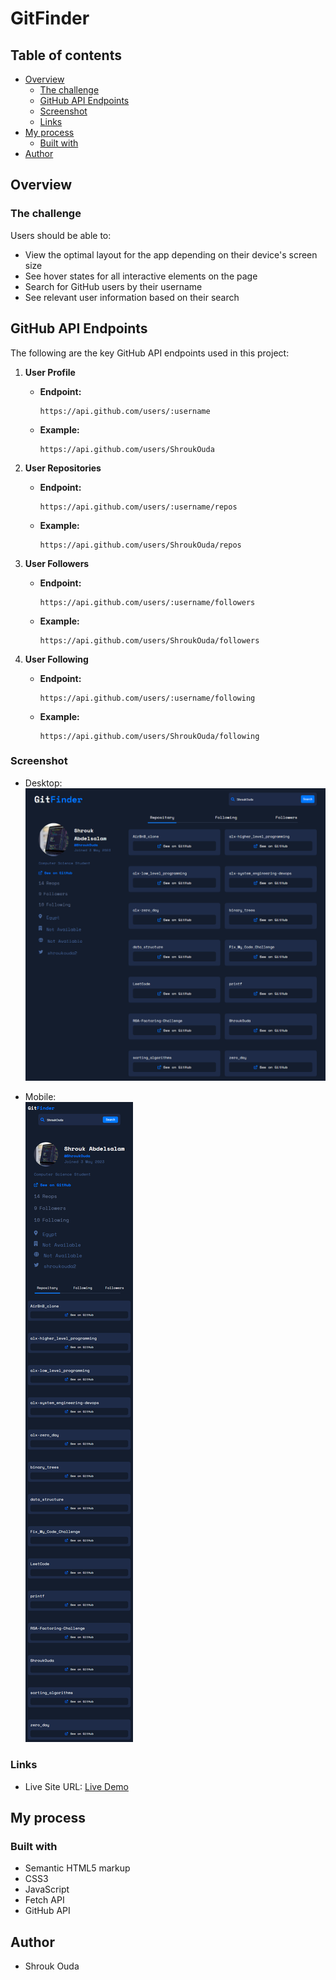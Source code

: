 # GitFinder

## Table of contents

- [Overview](#overview)
  - [The challenge](#the-challenge)
  - [GitHub API Endpoints](#github-api-endpoints)
  - [Screenshot](#screenshot)
  - [Links](#links)
- [My process](#my-process)
  - [Built with](#built-with)
- [Author](#author)

## Overview

### The challenge

Users should be able to:

- View the optimal layout for the app depending on their device's screen size
- See hover states for all interactive elements on the page
- Search for GitHub users by their username
- See relevant user information based on their search

## GitHub API Endpoints

The following are the key GitHub API endpoints used in this project:

1. **User Profile**
   - **Endpoint:**  
     ```plaintext
     https://api.github.com/users/:username
     ```
   - **Example:**  
     ```plaintext
     https://api.github.com/users/ShroukOuda
     ```

2. **User Repositories**
   - **Endpoint:**  
     ```plaintext
     https://api.github.com/users/:username/repos
     ```
   - **Example:**  
     ```plaintext
     https://api.github.com/users/ShroukOuda/repos
     ```

3. **User Followers**
   - **Endpoint:**  
     ```plaintext
     https://api.github.com/users/:username/followers
     ```
   - **Example:**  
     ```plaintext
     https://api.github.com/users/ShroukOuda/followers
     ```

4. **User Following**
   - **Endpoint:**  
     ```plaintext
     https://api.github.com/users/:username/following
     ```
   - **Example:**  
     ```plaintext
     https://api.github.com/users/ShroukOuda/following
     ```


### Screenshot

- Desktop:  
  ![](./design/desktop-design-repos-active.png)
  
- Mobile:  
  ![](./design/mobile-design-repos-active.png)

### Links

- Live Site URL: [Live Demo]()

## My process

### Built with

- Semantic HTML5 markup
- CSS3
- JavaScript
- Fetch API
- GitHub API


## Author
- Shrouk Ouda
